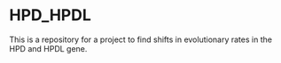 # HPD_HPDL

This is a repository for a project to find shifts in evolutionary rates in the HPD and HPDL gene.
